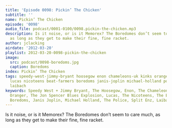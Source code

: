 ```yaml
---
title: 'Episode 0098: Pickin’ The Chicken'
subtitle: ''
name: Pickin’ The Chicken
episode: '0098'
audio_file: podcast/0001-0100/0098.pickin-the-chicken.mp3
description: Is it noise, or is it Memorex? The Boredomes don’t seem to care much,
  as long as they get to make their fine, fine racket.
author: jclacking
airdate: '2012-03-20'
playlist: 2012-03-20-0098-pickin-the-chicken
image:
  src: podcast/0098-boredoms.jpg
  caption: Boredoms
index: Pickin’ The Chicken
tags: speedy-west-jimmy-bryant hoosegow enon chameleons-uk kinks oranger jon-spencer-blues-explosion
  lucas nicoteens beat-farmers boredoms janis-joplin michael-holland police split-enz
  laibach
keywords: Speedy West + Jimmy Bryant, The Hoosegow, Enon, The Chameleons UK, The Kinks,
  Oranger, The Jon Spencer Blues Explosion, Lucas, The Nicoteens, The Beat Farmers,
  Boredoms, Janis Joplin, Michael Holland, The Police, Split Enz, Laibach
---
```

Is it noise, or is it Memorex? The Boredomes don’t seem to care much, as long as they get to make their fine, fine racket.
